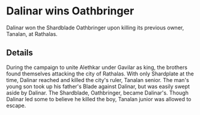 # Dalinar wins Oathbringer
Dalinar won the Shardblade Oathbringer upon killing its previous owner, Tanalan, at Rathalas.

## Details
During the campaign to unite Alethkar under Gavilar as king, the brothers found themselves attacking the city of Rathalas. With only Shardplate at the time, Dalinar reached and killed the city's ruler, Tanalan senior. The man's young son took up his father's Blade against Dalinar, but was easily swept aside by Dalinar. The Shardblade, Oathbringer, became Dalinar's. Though Dalinar led some to believe he killed the boy, Tanalan junior was allowed to escape.
